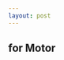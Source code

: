 ```yaml
---
layout: post
---
```


## for Motor


<!--
    0. logo
    1. panel
    2. features
    3. installation
    4. app view
    -->